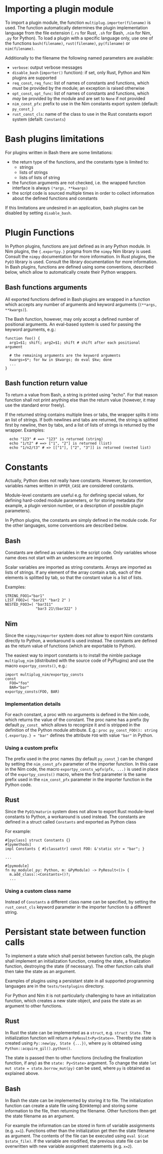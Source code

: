 # Importing a plugin module

To import a plugin module, the function ``multiplug.importer(filename)`` is
used. The function automatically determines the plugin implementation
language from the file extension (``.rs`` for Rust, ``.sh`` for Bash, ``.nim``
for Nim, ``.py`` for Python).
To load a plugin with a specific language only, use one of the functions
``bash(filename)``, ``rust(filename)``, ``py(filename)`` or ``nim(filename)``.

Additionally to the filename the following named parameters are available:
- ``verbose``: output verbose messages
- ``disable_bash`` (``importer()`` function):
  if set, only Rust, Python and Nim plugins are supported
- ``req_const``, ``req_func``: list of names of constants and functions,
  which _must_ be provided by the module; an exception is raised otherwise
- ``opt_const``, ``opt_func``: list of names of constants and functions,
  which _may_ be provided by the module and are set to ``None`` if not provided
- ``nim_const_pfx``: prefix to use in the Nim constants export system
  (default: ``py_const_``)
- ``rust_const_cls``: name of the class to use in the Rust constants export
  system (defailt: ``Constants``)

# Bash plugins limitations

For plugins written in Bash there are some limitations:
- the return type of the functions, and the constants type is limited to:
  - strings
  - lists of strings
  - lists of lists of string
- the function arguments are not checked, i.e. the wrapped function interface
  is always ``(*args, **kwargs)``
- the script code is sourced multiple times in order to collect information
  about the defined functions and constants

If this limitations are undesired in an application, bash plugins can be
disabled by setting ``disable_bash``.

# Plugin Functions

In Python plugins, functions are just defined as in any Python module.
In Nim plugins, the ``{.exportpy.}`` pragma from the  ``nimpy`` Nim library
is used. Consult the ``nimpy`` documentation for more information.
In Rust plugins, the ``PyO3`` library is used. Consult the library
documentation for more information.
In Bash plugins, functions are defined using some conventions, described
below, which allow to automatically create their Python wrappers.

## Bash functions arguments

All exported functions defined in Bash plugins are wrapped in a function
which accepts any number of arguments and keyword arguments
(``(**args, **kwargs)``).

The Bash function, however, may only accept a defined number of positional
arguments. An eval-based system is used for passing the keyword arguments, e.g.:
```
function foo() {
  arg1=$1; shift; arg2=$1; shift # shift after each positional argument

  # the remaining arguments are the keyword arguments
  kwargs=$*; for kw in $kwargs; do eval $kw; done
  ...
}
```

## Bash function return value

To return a value from Bash, a string is printed using "echo".
For that reason function shall not print anything else than the return value
(however, it may use the standard error freely).

If the returned string contains multiple lines or tabs, the wrapper
splits it into an list of strings. If both newlines and tabs are returned,
the string is splitted first by newline, then by tabs, and a list of lists of
strings is returned by the wrapper. Examples:
```
  echo "123" # ==> "123" is returned (string)
  echo "1/t2" # ==> ["1", "2"] is returned (list)
  echo "1/n2/t3" # => [["1"], ["2", "3"]] is returned (nested list)
```

# Constants

Actually, Python does not really have constants. However, by convention,
variables names written in ``UPPER_CASE`` are considered constants.

Module-level constants are useful e.g. for defining special values,
for defining hard-coded module parameters, or for storing metadata
(for example, a plugin version number, or a description of possible
plugin parameters).

In Python plugins, the constants are simply defined in the module code.
For the other languages, some conventions are described below.

## Bash

Constants are defined as variables in the script code.
Only variables whose name does not start with an underscore are imported.

Scalar variables are imported as string constants.
Arrays are imported as lists of strings.
If any element of the array contain a tab, each of the elements
is splitted by tab, so that the constant value is a list of lists.

Examples:
```
STRING_FOO1="bar1"
LIST_FOO2=( "bar21" "bar2 2" )
NESTED_FOO3=( "bar311"
              "bar3 21\tbar322" )
```

## Nim

Since the ``nimpy/nimporter`` system does not allow to export Nim constants
directly to Python, a workaround is used instead. The constants are defined
as the return value of functions (which are exportable to Python).

The easiest way to import constants is to install the nimble package
``multiplug_nim`` (distributed with the source code of PyPlugins) and
use the macro ``exportpy_consts()``, e.g.:
```
import multiplug_nim/exportpy_consts
const
  FOO="foo"
  BAR="bar"
exportpy_consts(FOO, BAR)
```

### Implementation details

For each constant, a proc with no arguments is defined in the Nim code,
which returns the value of the constant. The proc name has a prefix
(by default ``py_const_`` which allows to recognize it and is stripped
in the definition of the Python module attribute.
E.g.: ``proc py_const_FOO(): string {.exportpy.} = "bar"``
defines the attribute ``FOO`` with value ``"bar"`` in Python.

### Using a custom prefix

The prefix used in the proc names (by default ``py_const_``) can be changed by
setting the ``nim_const_pfx`` parameter of the importer function. In this case
in the Nim code, the macro ``exportpy_consts_wpfx(pfx, ...)`` is used in place
of the ``exportpy_consts()`` macro, where the first parameter is the same
prefix used in the ``nim_const_pfx`` parameter in the importer function in
the Python code.

## Rust

Since the ``PyO3/maturin`` system does not allow to export Rust module-level
constants to Python, a workaround is used instead. The constants are defined
in a struct called ``Constants`` and exported as Python class

For example:
```
#[pyclass] struct Constants {}
#[pymethods]
impl Constants { #[classattr] const FOO: &'static str = "bar"; }

...

#[pymodule]
fn my_module(_py: Python, m: &PyModule) -> PyResult<()> {
  m.add_class::<Constants>()?;
  ...
```

### Using a custom class name

Instead of ``Constants`` a different class name can be specified,
by setting the ``rust_const_cls`` keyword parameter in the importer function
to a different string.

# Persistant state between function calls

To implement a state which shall persist between function calls, the plugin
shall implement an initialization function, creating the state, a
finalization function, destroying the state (if necessary). The other function
calls shall then take the state as an argument.

Examples of plugins using a persistant state in all supported programming
languages are in the ``tests/testplugins`` directory.

For Python and Nim it is not particularly challenging to have an initialization
function, which creates a new state object, and pass the state as an argument
to other functions.

## Rust

In Rust the state can be implemented as a ``struct``, e.g. ``struct State``.
The initialization function will return a ``PyResult<Py<State>>``. Thereby the
state is created using ``Py::new(py, State {...})``, where ``py`` is obtained
using ``Python::acquire_gil().python()``.

The state is passed then to other functions (including the finalization
function, if any) as the ``state: Py<State>`` argument. To change the state
``let mut state = state.borrow_mut(py)`` can be used, where ``py`` is obtained
as explained above.

## Bash

In Bash the state can be implemented by storing it to file. The initialization
function can create a state file using $(mktemp) and storing some information
to the file, then returning the filename.
Other functions then get the state filename as an argument.

For example the information can be
stored in form of variable assignments (e.g. ``x=1``). Functions other than
the initialization get then the state filename as argument. The contents
of the file can be executed using ``eval $(cat $state_file)``.
If the variable are modified, the previous state file can be overwritten
with new variable assignment statements (e.g. ``x=2``).


